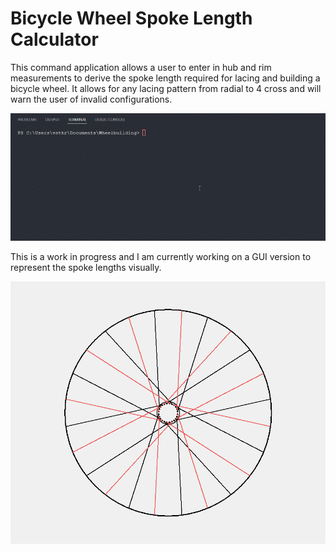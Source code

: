 # Bicycle Wheel Spoke Length Calculator

This command application allows a user to enter in hub and rim measurements to derive the spoke length required for lacing and building a bicycle wheel. It allows for any lacing pattern from radial to 4 cross and will warn the user of invalid configurations.

<img src="public/demo.gif">

This is a work in progress and I am currently working on a GUI version to represent the spoke lengths visually.

<img src="public/ui.png">
